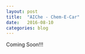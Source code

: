 ```yaml
---
layout: post
title:  "AIChe - Chem-E-Car"
date:   2016-08-10
categories: blog
---
```

Coming Soon!!!
